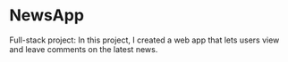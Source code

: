 # NewsApp
Full-stack project: In this project, I created a web app that lets users view and leave comments on the latest news. 
